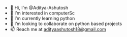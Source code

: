 - 👋 Hi, I’m @Aditya-Ashutosh
- 👀 I’m interested in computerSc
- 🌱 I’m currently learning python
- 💞️ I’m looking to collaborate on python based projects
- 📫 Reach me at adityaashutosh18@gmail.com

<!---
Aditya-Ashutosh/Aditya-Ashutosh is a ✨ special ✨ repository because its `README.md` (this file) appears on your GitHub profile.
You can click the Preview link to take a look at your changes.
--->

